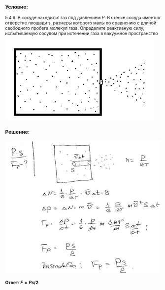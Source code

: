 ###  Условие:

$5.4.6.$ В сосуде находится газ под давлением $P$. В стенке сосуда имеется отверстие площади s, размеры которого малы по сравнению с длиной свободного пробега молекул газа. Определите реактивную силу, испытываемую сосудом при истечении газа в вакуумное пространство

![К задаче $5.4.6$|481x261, 35%](../../img/5.4.6/5.4.6.png)

###  Решение:

![|640x546, 67%](../../img/5.4.6/sol.jpg)

#### Ответ: $F = Ps/2$